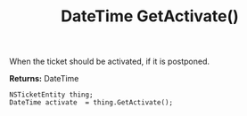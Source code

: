 ﻿---
uid: crmscript_ref_NSTicketEntity_GetActivate
title: DateTime GetActivate()
intellisense: NSTicketEntity.GetActivate
keywords: NSTicketEntity, GetActivate
so.topic: reference
---

When the ticket should be activated, if it is postponed.

**Returns:** DateTime


```crmscript
NSTicketEntity thing;
DateTime activate  = thing.GetActivate();
```


